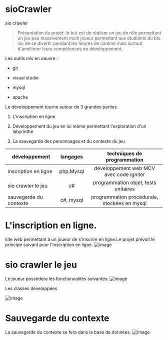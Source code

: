 # sioCrawler
sio crawler
>Présentation du projet: le but est de réaliser un jeu de rôle permettant un jeu
peu massivement multi joueur permettant aux étudiants du bts sio de se divertir pendant
les heures de cantine mais surtout d'améliorer leurs compétences en développement.
>
Les outils mis en oeuvre :
>
* git
>
* visual studio
>
* mysql
>
* apache
>
Le développement tourne autour de 3 grandes parties
>
1. L'inscription en ligne
>
2. Développement du jeu en lui même permettant l'exploration d'un labyrinthe
>
3. La sauvegarde des personnages et du contexte du jeu
>
|développement         |langages |techniques de programmation                   |
|----------------------|:-------:|:--------------------------------------------:|
|inscription en ligne  |php,Mysql|développement web MCV avec code igniter       |
|sio crawler le jeu    |c#       |programmation objet, tests unitaires          |
|sauvegarde du contexte|c#, mysql|programmation procédurale, stockées en mysql  |
>
# L'inscription en ligne.
>
site web permettant à un joueur de s'inscrire en ligne.Le projet prévoit le principe suivant
pour l'inscription en ligne.
![image](https://zupimages.net/up/19/27/3i31.png)
>
# sio crawler le jeu
>
Le joueur possèdera les fonctionnalités suivantes:
![image](https://zupimages.net/up/19/27/50a0.png)
>
Les classes développées
>
![image](https://zupimages.net/up/19/27/i39q.png)
>
# Sauvegarde du contexte
>
La sauvegarde du contexte se fera dans la base de données.
![image](https://zupimages.net/up/19/27/c1am.png)
